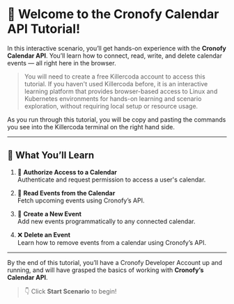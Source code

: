 # 👋 Welcome to the Cronofy Calendar API Tutorial!

In this interactive scenario, you’ll get hands-on experience with the **Cronofy Calendar API**. You’ll learn how to connect, read, write, and delete calendar events — all right here in the browser.


> You will need to create a free Killercoda account to access this tutorial. If you haven't used Killercoda before, it is an interactive learning platform that provides browser-based access to Linux and Kubernetes environments for hands-on learning and scenario exploration, without requiring local setup or resource usage.

As you run through this tutorial, you will be copy and pasting the commands you see into the Killercoda terminal on the right hand side.


---

## 🧭 What You’ll Learn

1. 🔐 **Authorize Access to a Calendar**  
   Authenticate and request permission to access a user's calendar.

2. 📅 **Read Events from the Calendar**  
   Fetch upcoming events using Cronofy’s API.

3. 📝 **Create a New Event**  
   Add new events programmatically to any connected calendar.

4. ❌ **Delete an Event**  
   Learn how to remove events from a calendar using Cronofy’s API.

---

By the end of this tutorial, you’ll have a Cronofy Developer Account up and running, and will have grasped the basics of working with **Cronofy’s Calendar API**.



>👇 Click **Start Scenario** to begin!
